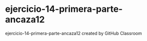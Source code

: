 # ejercicio-14-primera-parte-ancaza12
ejercicio-14-primera-parte-ancaza12 created by GitHub Classroom
